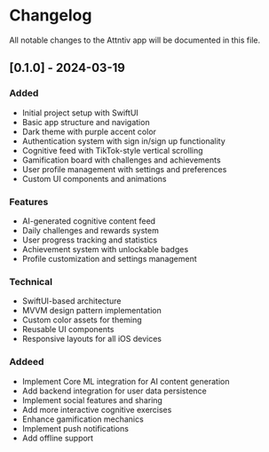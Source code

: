 # Changelog

All notable changes to the Attntiv app will be documented in this file.

## [0.1.0] - 2024-03-19

### Added
- Initial project setup with SwiftUI
- Basic app structure and navigation
- Dark theme with purple accent color
- Authentication system with sign in/sign up functionality
- Cognitive feed with TikTok-style vertical scrolling
- Gamification board with challenges and achievements
- User profile management with settings and preferences
- Custom UI components and animations

### Features
- AI-generated cognitive content feed
- Daily challenges and rewards system
- User progress tracking and statistics
- Achievement system with unlockable badges
- Profile customization and settings management

### Technical
- SwiftUI-based architecture
- MVVM design pattern implementation
- Custom color assets for theming
- Reusable UI components
- Responsive layouts for all iOS devices

### Addeed
- Implement Core ML integration for AI content generation
- Add backend integration for user data persistence
- Implement social features and sharing
- Add more interactive cognitive exercises
- Enhance gamification mechanics
- Implement push notifications
- Add offline support 
